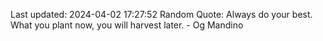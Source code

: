 Last updated: 2024-04-02 17:27:52
Random Quote: Always do your best. What you plant now, you will harvest later. - Og Mandino
